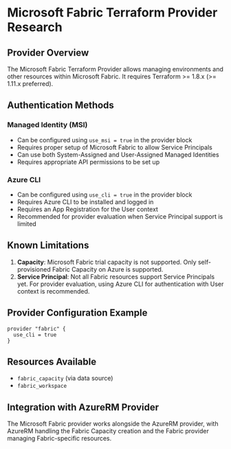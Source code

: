 # Microsoft Fabric Terraform Provider Research

## Provider Overview
The Microsoft Fabric Terraform Provider allows managing environments and other resources within Microsoft Fabric. It requires Terraform >= 1.8.x (>= 1.11.x preferred).

## Authentication Methods

### Managed Identity (MSI)
- Can be configured using `use_msi = true` in the provider block
- Requires proper setup of Microsoft Fabric to allow Service Principals
- Can use both System-Assigned and User-Assigned Managed Identities
- Requires appropriate API permissions to be set up

### Azure CLI
- Can be configured using `use_cli = true` in the provider block
- Requires Azure CLI to be installed and logged in
- Requires an App Registration for the User context
- Recommended for provider evaluation when Service Principal support is limited

## Known Limitations
1. **Capacity**: Microsoft Fabric trial capacity is not supported. Only self-provisioned Fabric Capacity on Azure is supported.
2. **Service Principal**: Not all Fabric resources support Service Principals yet. For provider evaluation, using Azure CLI for authentication with User context is recommended.

## Provider Configuration Example
```hcl
provider "fabric" {
  use_cli = true
}
```

## Resources Available
- `fabric_capacity` (via data source)
- `fabric_workspace`

## Integration with AzureRM Provider
The Microsoft Fabric provider works alongside the AzureRM provider, with AzureRM handling the Fabric Capacity creation and the Fabric provider managing Fabric-specific resources.
